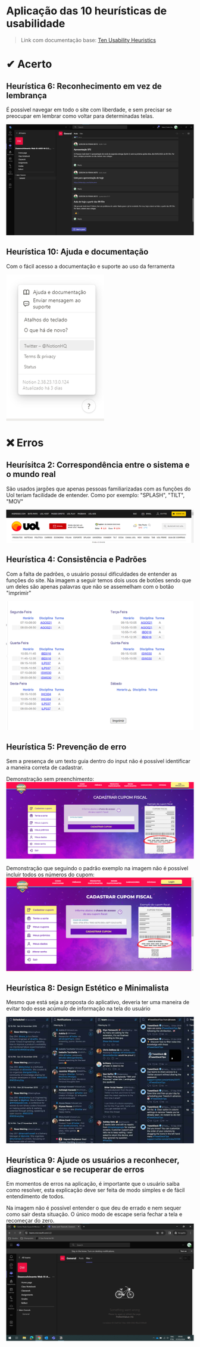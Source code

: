 # Aplicação das 10 heurísticas de usabilidade

> Link com documentação base: [Ten Usability Heuristics](https://www.nngroup.com/articles/ten-usability-heuristics/)

# ✔ Acerto
## **Heurística 6**: Reconhecimento em vez de lembrança
É possível navegar em todo o site com liberdade, e sem precisar se preocupar em lembrar como voltar para determinadas telas.

<img src="imagens/1-teams.png">


## **Heurística 10**: Ajuda e documentação
Com o fácil acesso a documentação e suporte ao uso da ferramenta

<img src="imagens/10-documentação-auxiliar.png">  


# ❌ Erros
## **Heurísitca 2**: Correspondência entre o sistema e o mundo real
São usados jargões que apenas pessoas familiarizadas com as funções do Uol teriam facilidade de entender. Como por exemplo: "SPLASH", "TILT", "MOV"

<img src="imagens/2-uol.png"> 

## **Heurística 4**: Consistência e Padrões
Com a falta de padrões, o usuário possui dificuldades de entender as funções do site. Na imagem a seguir temos dois usos de botões sendo que um deles são apenas palavras que não se assemelham com o botão "imprimir"

<img src="imagens/4-siga.png">

## **Heurística 5**: Prevenção de erro
Sem a presença de um texto guia dentro do input não é possível identificar a maneira correta de cadastrar.

Demonstração sem preenchimento:
<img src="imagens/5-marcas-campeas.png">

Demonstração que seguindo o padrão exemplo na imagem não é possível incluir todos os números do cupom:
<img src="imagens/5-marcas-campeas2.png">

## **Heurística 8**: Design Estético e Minimalista
Mesmo que está seja a proposta do aplicativo, deveria ter uma maneira de evitar todo esse acúmulo de informação na tela do usuário

<img src="imagens/8-tweetdeck.jpg">


## **Heurística 9**: Ajude os usuários a reconhecer, diagnosticar e se recuperar de erros
Em momentos de erros na aplicação, é importante que o usuário saiba como resolver, esta explicação deve ser feita de modo simples e de fácil entendimento de todos.

Na imagem não é possivel entender o que deu de errado e nem sequer como sair desta situação. O único modo de escape seria fechar a tela e recomeçar do zero.
<img src="imagens/teams.png">
